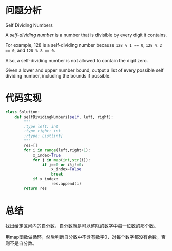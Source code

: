 # 问题分析

Self Dividing Numbers

A *self-dividing number* is a number that is divisible by every digit it contains.

For example, 128 is a self-dividing number because `128 % 1 == 0`, `128 % 2 == 0`, and `128 % 8 == 0`.

Also, a self-dividing number is not allowed to contain the digit zero.

Given a lower and upper number bound, output a list of every possible self dividing number, including the bounds if possible.

# 代码实现

```python
class Solution:
    def selfDividingNumbers(self, left, right):
        """
        :type left: int
        :type right: int
        :rtype: List[int]
        """
        res=[]
        for i in range(left,right+1):
            x_index=True
            for j in map(int,str(i)):
                if j==0 or i%j!=0:
                    x_index=False
                    break
            if x_index:
                    res.append(i)
        return res
```

# 总结

找出给定区间内的自分数，自分数就是可以整除的数字中每一位数的那个数。

用map函数做循环，然后判断自分数中不含有数字0，对每个数字都没有余数，否则不是自分数。